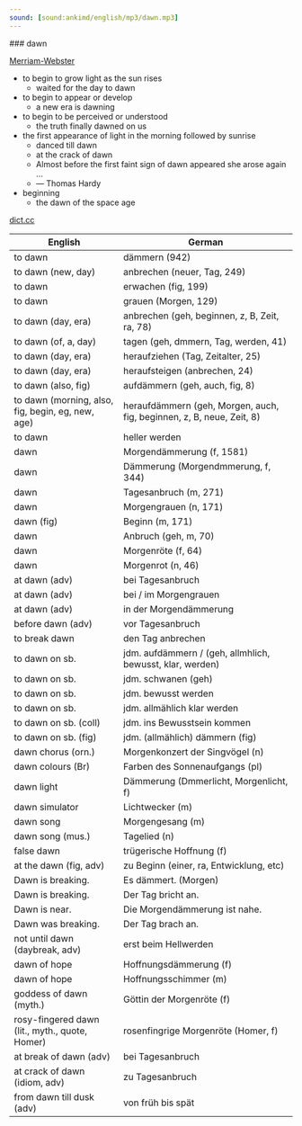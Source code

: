 ```yaml
---
sound: [sound:ankimd/english/mp3/dawn.mp3]
---
```


\### dawn

[Merriam-Webster](https://www.merriam-webster.com/dictionary/dawn)

- to begin to grow light as the sun rises
    - waited for the day to dawn
- to begin to appear or develop
    - a new era is dawning
- to begin to be perceived or understood
    - the truth finally dawned on us
- the first appearance of light in the morning followed by sunrise
    - danced till dawn
    - at the crack of dawn
    - Almost before the first faint sign of dawn appeared she arose again …
    - — Thomas Hardy
- beginning
    - the dawn of the space age

[dict.cc](https://www.dict.cc/dawn)

| English        | German       |
| -------------- | ------------ |
| to dawn | dämmern (942) |
| to dawn (new, day) | anbrechen (neuer, Tag, 249) |
| to dawn | erwachen (fig, 199) |
| to dawn | grauen (Morgen, 129) |
| to dawn (day, era) | anbrechen (geh, beginnen, z, B, Zeit, ra, 78) |
| to dawn (of, a, day) | tagen (geh, dmmern, Tag, werden, 41) |
| to dawn (day, era) | heraufziehen (Tag, Zeitalter, 25) |
| to dawn (day, era) | heraufsteigen (anbrechen, 24) |
| to dawn (also, fig) | aufdämmern (geh, auch, fig, 8) |
| to dawn (morning, also, fig, begin, eg, new, age) | heraufdämmern (geh, Morgen, auch, fig, beginnen, z, B, neue, Zeit, 8) |
| to dawn | heller werden |
| dawn | Morgendämmerung (f, 1581) |
| dawn | Dämmerung (Morgendmmerung, f, 344) |
| dawn | Tagesanbruch (m, 271) |
| dawn | Morgengrauen (n, 171) |
| dawn (fig) | Beginn (m, 171) |
| dawn | Anbruch (geh, m, 70) |
| dawn | Morgenröte (f, 64) |
| dawn | Morgenrot (n, 46) |
| at dawn (adv) | bei Tagesanbruch |
| at dawn (adv) | bei / im Morgengrauen |
| at dawn (adv) | in der Morgendämmerung |
| before dawn (adv) | vor Tagesanbruch |
| to break dawn | den Tag anbrechen |
| to dawn on sb. | jdm. aufdämmern / (geh, allmhlich, bewusst, klar, werden) |
| to dawn on sb. | jdm. schwanen (geh) |
| to dawn on sb. | jdm. bewusst werden |
| to dawn on sb. | jdm. allmählich klar werden |
| to dawn on sb. (coll) | jdm. ins Bewusstsein kommen |
| to dawn on sb. (fig) | jdm. (allmählich) dämmern (fig) |
| dawn chorus (orn.) | Morgenkonzert der Singvögel (n) |
| dawn colours (Br) | Farben des Sonnenaufgangs (pl) |
| dawn light | Dämmerung (Dmmerlicht, Morgenlicht, f) |
| dawn simulator | Lichtwecker (m) |
| dawn song | Morgengesang (m) |
| dawn song (mus.) | Tagelied (n) |
| false dawn | trügerische Hoffnung (f) |
| at the dawn (fig, adv) | zu Beginn (einer, ra, Entwicklung, etc) |
| Dawn is breaking. | Es dämmert. (Morgen) |
| Dawn is breaking. | Der Tag bricht an. |
| Dawn is near. | Die Morgendämmerung ist nahe. |
| Dawn was breaking. | Der Tag brach an. |
| not until dawn (daybreak, adv) | erst beim Hellwerden |
| dawn of hope | Hoffnungsdämmerung (f) |
| dawn of hope | Hoffnungsschimmer (m) |
| goddess of dawn (myth.) | Göttin der Morgenröte (f) |
| rosy-fingered dawn (lit., myth., quote, Homer) | rosenfingrige Morgenröte (Homer, f) |
| at break of dawn (adv) | bei Tagesanbruch |
| at crack of dawn (idiom, adv) | zu Tagesanbruch |
| from dawn till dusk (adv) | von früh bis spät |
